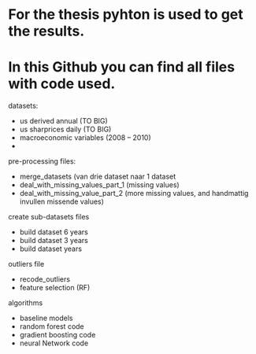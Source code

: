 # For the thesis pyhton is used to get the results.
# In this Github you can find all files with code used.

datasets:
- us derived annual (TO BIG)
- us sharprices daily   (TO BIG)
- macroeconomic variables (2008 – 2010)
- 
pre-processing files:
- merge_datasets   (van drie dataset naar 1 dataset
- deal_with_missing_values_part_1 (missing values)
- deal_with_missing_value_part_2  (more missing values, and handmattig invullen missende values)

create sub-datasets files
- build dataset 6 years
- build dataset 3 years
- build dataset  years

outliers file
- recode_outliers
- feature selection (RF)

algorithms
- baseline models
- random forest code
- gradient boosting code  
- neural Network code

